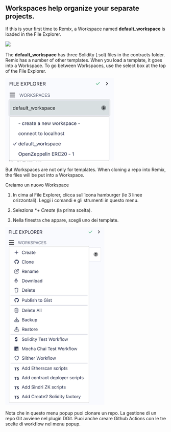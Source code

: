 ## Workspaces help organize your separate projects.

If this is your first time to Remix, a Workspace named **default_workspace** is loaded in the File Explorer.

![](https://raw.githubusercontent.com/ethereum/remix-workshops/master/Basics/interface_introduction/images/default_workspace.png)

The **default_workspace** has three Solidity (.sol) files in the contracts folder. Remix has a number of other templates. When you load a template, it goes into a Workspace. To go between Workspaces, use the select box at the top of the File Explorer.

![](https://raw.githubusercontent.com/ethereum/remix-workshops/master/Basics/interface_introduction/images/select-box.png)

But Workspaces are not only for templates. When cloning a repo into Remix, the files will be put into a Workspace.

Creiamo un nuovo Workspace

1. In cima al File Explorer, clicca sull’icona hamburger (le 3 linee orizzontali). Leggi i comandi e gli strumenti in questo menu.

2. Seleziona \*_+ Create_ (la prima scelta).

3. Nella finestra che appare, scegli uno dei template.

![hamburger](https://raw.githubusercontent.com/ethereum/remix-workshops/master/Basics/workspaces/images/popup.png)

Nota che in questo menu popup puoi clonare un repo. La gestione di un repo Git avviene nel plugin DGit. Puoi anche creare Github Actions con le tre scelte di workflow nel menu popup.

